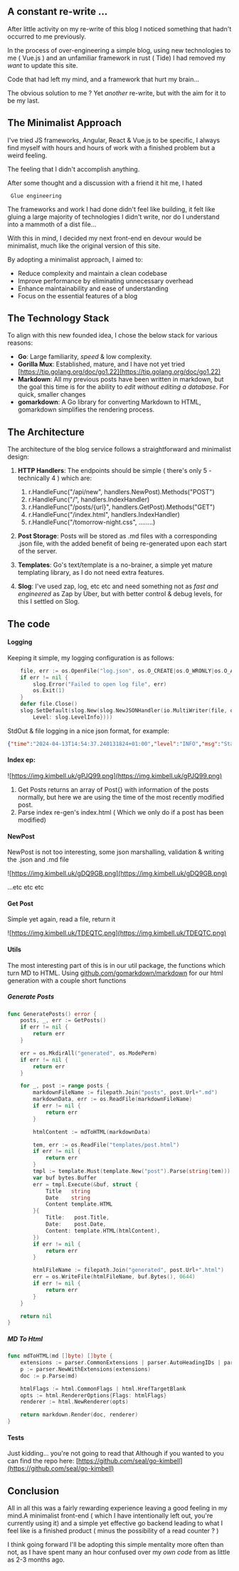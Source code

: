 ## A constant re-write ... 
After little activity on my re-write of this blog I noticed something that hadn't occurred to me previously.

In the process of over-engineering a simple blog, using new technologies to me ( Vue.js ) and an unfamiliar framework in rust ( Tide) I had removed my *want* to update this site.

Code that had left my mind, and a framework that hurt my brain...

The obvious solution to me ? Yet *another* re-write, but with the aim for it to be my last.

## The Minimalist Approach

I've tried JS frameworks, Angular, React & Vue.js to be specific, I always find myself with hours and hours of work with a finished problem but a weird feeling.

The feeling that I didn't accomplish anything.

After some thought and a discussion with a friend it hit me, I hated 

	 Glue engineering

The frameworks and work I had done didn't feel like building, it felt like gluing a large majority of technologies I didn't write, nor do I understand into a mammoth of a dist file... 

With this in mind, I decided my next front-end en devour would be minimalist, much like the original version of this site.

By adopting a minimalist approach, I aimed to:
- Reduce complexity and maintain a clean codebase
- Improve performance by eliminating unnecessary overhead
- Enhance maintainability and ease of understanding
- Focus on the essential features of a blog

## The Technology Stack

To align with this new founded idea, I chose the below stack for various reasons:

- **Go**: Large familiarity, *speed* & low complexity.
- **Gorilla Mux**: Established, mature, and I have not yet tried [https://tip.golang.org/doc/go1.22](https://tip.golang.org/doc/go1.22)
- **Markdown**: All my previous posts have been written in markdown, but the goal this time is for the ability to *edit without editing a database*. For quick, smaller changes
- **gomarkdown**: A Go library for converting Markdown to HTML, gomarkdown simplifies the rendering process.

## The Architecture

The architecture of the blog service follows a straightforward and minimalist design:

1. **HTTP Handlers**: The endpoints should be simple ( there's only 5 - technically 4 ) which are:
	1. r.HandleFunc("/api/new", handlers.NewPost).Methods("POST")
	2. r.HandleFunc("/", handlers.IndexHandler)
	3. r.HandleFunc("/posts/{url}", handlers.GetPost).Methods("GET")
	4. r.HandleFunc("/index.html", handlers.IndexHandler) 
	5. r.HandleFunc("/tomorrow-night.css", ........)

2. **Post Storage**: Posts will be stored as .md files with a corresponding .json file, with the added benefit of being re-generated upon each start of the server.

3. **Templates**: Go's text/template is a no-brainer, a simple yet mature templating library, as I do not need extra features. 

4. **Slog**: I've used zap, log, etc etc and need something not as *fast and engineered* as Zap by Uber, but with better control & debug levels, for this I settled on Slog.


## The code 

#### Logging 
Keeping it simple, my logging configuration is as follows:
```go
	file, err := os.OpenFile("log.json", os.O_CREATE|os.O_WRONLY|os.O_APPEND, 0666)
	if err != nil {
		slog.Error("Failed to open log file", err)
		os.Exit(1)
	}
	defer file.Close()
	slog.SetDefault(slog.New(slog.NewJSONHandler(io.MultiWriter(file, os.Stdout), &slog.HandlerOptions{
		Level: slog.LevelInfo})))
```

StdOut & file logging in a nice json format, for example:
```json
{"time":"2024-04-13T14:54:37.240131824+01:00","level":"INFO","msg":"Starting server"}

```


#### Index ep:
![https://img.kimbell.uk/gPJQ99.png](https://img.kimbell.uk/gPJQ99.png)

1.  Get Posts returns an array of Post{} with information of the posts normally, but here we are using the time of the most recently modified post.
2. Parse index re-gen's index.html ( Which we only do if a post has been modified)

#### NewPost

NewPost is not too interesting, some json marshalling, validation & writing the .json and .md file 

![https://img.kimbell.uk/gDQ9GB.png](https://img.kimbell.uk/gDQ9GB.png)

...etc etc etc

#### Get Post

Simple yet again, read a file, return it 

![https://img.kimbell.uk/TDEQTC.png](https://img.kimbell.uk/TDEQTC.png)

#### Utils

The most interesting part of this is in our util package, the functions which turn MD to HTML. Using [github.com/gomarkdown/markdown](github.com/gomarkdown/markdown) for our html generation with a couple short functions

##### Generate Posts
```go
func GeneratePosts() error {
	posts, _, err := GetPosts()
	if err != nil {
		return err
	}

	err = os.MkdirAll("generated", os.ModePerm)
	if err != nil {
		return err
	}

	for _, post := range posts {
		markdownFileName := filepath.Join("posts", post.Url+".md")
		markdownData, err := os.ReadFile(markdownFileName)
		if err != nil {
			return err
		}

		htmlContent := mdToHTML(markdownData)

		tem, err := os.ReadFile("templates/post.html")
		if err != nil {
			return err
		}
		tmpl := template.Must(template.New("post").Parse(string(tem)))
		var buf bytes.Buffer
		err = tmpl.Execute(&buf, struct {
			Title   string
			Date    string
			Content template.HTML
		}{
			Title:   post.Title,
			Date:    post.Date,
			Content: template.HTML(htmlContent),
		})
		if err != nil {
			return err
		}

		htmlFileName := filepath.Join("generated", post.Url+".html")
		err = os.WriteFile(htmlFileName, buf.Bytes(), 0644)
		if err != nil {
			return err
		}
	}

	return nil
}
```

##### MD To Html

```go
func mdToHTML(md []byte) []byte {
	extensions := parser.CommonExtensions | parser.AutoHeadingIDs | parser.NoEmptyLineBeforeBlock
	p := parser.NewWithExtensions(extensions)
	doc := p.Parse(md)

	htmlFlags := html.CommonFlags | html.HrefTargetBlank
	opts := html.RendererOptions{Flags: htmlFlags}
	renderer := html.NewRenderer(opts)

	return markdown.Render(doc, renderer)
}

```

#### Tests
Just kidding... you're not going to read that 
Although if you wanted to you can find the repo here:
[https://github.com/seal/go-kimbell](https://github.com/seal/go-kimbell)

## Conclusion

All in all this was a fairly rewarding experience leaving a good feeling in my mind.A minimalist front-end ( which I have intentionally left out, you're currently using it) and a simple yet effective go backend leading to what I feel like is a finished product ( minus the possibility of a read counter ? )

I think going forward I'll be adopting this simple mentality more often than not, as I have spent many an hour confused over my *own code* from as little as 2-3 months ago.

